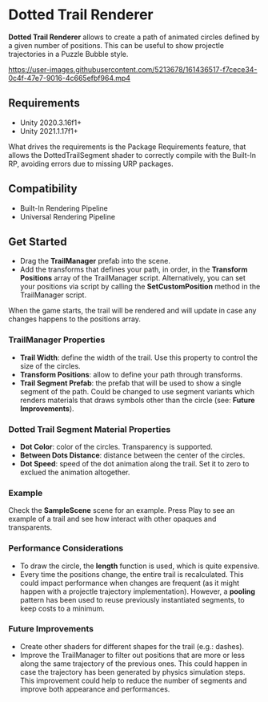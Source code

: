 # Dotted Trail Renderer

**Dotted Trail Renderer** allows to create a path of animated circles defined by a given number of positions. This can be useful to show projectle trajectories in a Puzzle Bubble style.

https://user-images.githubusercontent.com/5213678/161436517-f7cece34-0c4f-47e7-9016-4c665efbf964.mp4

## Requirements

- Unity 2020.3.16f1+
- Unity 2021.1.17f1+

What drives the requirements is the Package Requirements feature, that allows the DottedTrailSegment shader to correctly compile with the Built-In RP, avoiding errors due to missing URP packages.

## Compatibility

- Built-In Rendering Pipeline
- Universal Rendering Pipeline

## Get Started

- Drag the **TrailManager** prefab into the scene.
- Add the transforms that defines your path, in order, in the **Transform Positions** array of the TrailManager script. Alternatively, you can set your positions via script by calling the **SetCustomPosition** method in the TrailManager script.

When the game starts, the trail will be rendered and will update in case any changes happens to the positions array.

### TrailManager Properties

- **Trail Width**: define the width of the trail. Use this property to control the size of the circles.
- **Transform Positions**: allow to define your path through transforms.
- **Trail Segment Prefab**: the prefab that will be used to show a single segment of the path. Could be changed to use segment variants which renders materials that draws symbols other than the circle (see: **Future Improvements**).

### Dotted Trail Segment Material Properties

- **Dot Color**: color of the circles. Transparency is supported.
- **Between Dots Distance**: distance between the center of the circles.
- **Dot Speed**: speed of the dot animation along the trail. Set it to zero to exclued the animation altogether.

### Example

Check the **SampleScene** scene for an example. Press Play to see an example of a trail and see how interact with other opaques and transparents.

### Performance Considerations

- To draw the circle, the **length** function is used, which is quite expensive.
- Every time the positions change, the entire trail is recalculated. This could impact performance when changes are frequent (as it might happen with a projectle trajectory implementation). However, a **pooling** pattern has been used to reuse previously instantiated segments, to keep costs to a minimum.

### Future Improvements

- Create other shaders for different shapes for the trail (e.g.: dashes).
- Improve the TrailManager to filter out positions that are more or less along the same trajectory of the previous ones. This could happen in case the trajectory has been generated by physics simulation steps. This improvement could help to reduce the number of segments and improve both appearance and performances.
